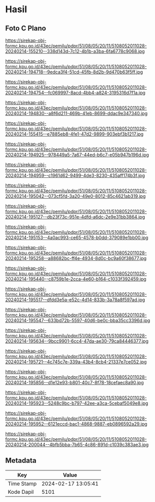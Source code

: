 # Hasil

## Foto C Plano

https://sirekap-obj-formc.kpu.go.id/43ec/pemilu/pdpr/51/08/05/20/11/5108052011028-20240214-155210--338d143d-7c12-4b1b-a3ba-6fa6778c9068.jpg

https://sirekap-obj-formc.kpu.go.id/43ec/pemilu/pdpr/51/08/05/20/11/5108052011028-20240214-194718--9edca3f4-51cd-45fb-8d2b-9d470b63f5ff.jpg

https://sirekap-obj-formc.kpu.go.id/43ec/pemilu/pdpr/51/08/05/20/11/5108052011028-20240214-194754--fc069997-8acd-4bb4-a824-3195316d7f1a.jpg

https://sirekap-obj-formc.kpu.go.id/43ec/pemilu/pdpr/51/08/05/20/11/5108052011028-20240214-194830--a8f6d211-469b-41eb-8699-ddac9e347340.jpg

https://sirekap-obj-formc.kpu.go.id/43ec/pemilu/pdpr/51/08/05/20/11/5108052011028-20240214-155415--e7885eb8-4fe1-47d2-9899-903ebf3b1217.jpg

https://sirekap-obj-formc.kpu.go.id/43ec/pemilu/pdpr/51/08/05/20/11/5108052011028-20240214-194925--978449a5-7a67-44ed-b6c7-e05b947b196d.jpg

https://sirekap-obj-formc.kpu.go.id/43ec/pemilu/pdpr/51/08/05/20/11/5108052011028-20240214-194959--c1961d62-9499-4de3-8230-435aff174b3f.jpg

https://sirekap-obj-formc.kpu.go.id/43ec/pemilu/pdpr/51/08/05/20/11/5108052011028-20240214-195042--073cf5fd-3a20-49e0-8012-85c4621ab319.jpg

https://sirekap-obj-formc.kpu.go.id/43ec/pemilu/pdpr/51/08/05/20/11/5108052011028-20240214-195127--db23f73c-951e-4dfd-a6dc-2e9e31bb3864.jpg

https://sirekap-obj-formc.kpu.go.id/43ec/pemilu/pdpr/51/08/05/20/11/5108052011028-20240214-195153--4a0ac993-ce65-4578-b0dd-379089e1bb00.jpg

https://sirekap-obj-formc.kpu.go.id/43ec/pemilu/pdpr/51/08/05/20/11/5108052011028-20240214-195258--a88682bc-ff4e-4934-8d0c-bc9a60f38677.jpg

https://sirekap-obj-formc.kpu.go.id/43ec/pemilu/pdpr/51/08/05/20/11/5108052011028-20240214-195440--c8759b1e-2cca-4e60-b164-c1033f392459.jpg

https://sirekap-obj-formc.kpu.go.id/43ec/pemilu/pdpr/51/08/05/20/11/5108052011028-20240214-195517--dfdd3e5a-e52c-4d14-833b-3a78a8f597ad.jpg

https://sirekap-obj-formc.kpu.go.id/43ec/pemilu/pdpr/51/08/05/20/11/5108052011028-20240214-195547--633bd72b-5597-40d6-be0c-bba35cc3396d.jpg

https://sirekap-obj-formc.kpu.go.id/43ec/pemilu/pdpr/51/08/05/20/11/5108052011028-20240214-195634--9bcc9901-6cc4-47da-ae30-79ca84446377.jpg

https://sirekap-obj-formc.kpu.go.id/43ec/pemilu/pdpr/51/08/05/20/11/5108052011028-20240214-195721--4c745c7e-339a-43b4-8cb4-21337e7ce052.jpg

https://sirekap-obj-formc.kpu.go.id/43ec/pemilu/pdpr/51/08/05/20/11/5108052011028-20240214-195856--d1e12e93-b801-40c7-8f78-18cefaec8a90.jpg

https://sirekap-obj-formc.kpu.go.id/43ec/pemilu/pdpr/51/08/05/20/11/5108052011028-20240214-195923--5248c9bc-b797-42ee-a3ca-5cebaf5049e8.jpg

https://sirekap-obj-formc.kpu.go.id/43ec/pemilu/pdpr/51/08/05/20/11/5108052011028-20240214-195952--6121eccd-bac1-4868-9887-eb0896592a29.jpg

https://sirekap-obj-formc.kpu.go.id/43ec/pemilu/pdpr/51/08/05/20/11/5108052011028-20240214-200044--4bfb5bba-7b65-4c86-891d-c1039c383ae3.jpg


## Metadata

| Key        | Value               |
| ---------- | ------------------- |
| Time Stamp | 2024-02-17 13:05:41 |
| Kode Dapil | 5101                |




